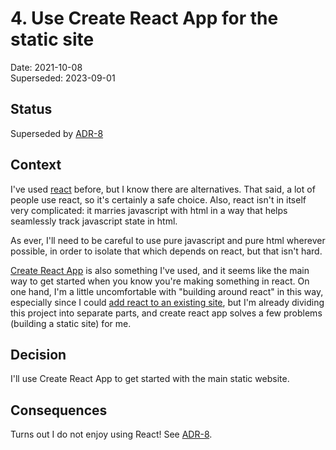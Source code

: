 # 4. Use Create React App for the static site

Date: 2021-10-08  
Superseded: 2023-09-01

## Status

Superseded by [ADR-8][4]

## Context

I've used [react][1] before, but I know there are alternatives. That
said, a lot of people use react, so it's certainly a safe choice. Also,
react isn't in itself very complicated: it marries javascript with html
in a way that helps seamlessly track javascript state in html.

[1]: https://reactjs.org/

As ever, I'll need to be careful to use pure javascript and pure html
wherever possible, in order to isolate that which depends on react, but
that isn't hard.

[Create React App][2] is also something I've used, and it seems like the
main way to get started when you know you're making something in react.
On one hand, I'm a little uncomfortable with "building around react" in
this way, especially since I could [add react to an existing site][3],
but I'm already dividing this project into separate parts, and create
react app solves a few problems (building a static site) for me.

[2]: https://create-react-app.dev/
[3]: https://reactjs.org/docs/add-react-to-a-website.html

## Decision

I'll use Create React App to get started with the main static website.

## Consequences

Turns out I do not enjoy using React! See [ADR-8][4].

[4]: ./0008-use-svelte-instead-of-react.md
